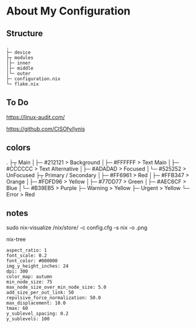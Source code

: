 # About My Configuration

## Structure

```
.
├─ device                  
├┬ modules                  
│├─ inner
│├─ middle              
│└─ outer      
├─ configuration.nix        
└─ flake.nix               
```

## To Do 

https://linux-audit.com/

https://github.com/CISOfy/lynis

## colors

.
├┬ Main
│├─ #212121 > Background
│├─ #FFFFFF > Text Main
│├─ #CCCCCC > Text Alternative
│├─ #ADADAD > Focused
│└─ #525252 > UnFocused
├┬ Primary / Secondary
│├─ #FF6961 > Red
│├─ #FFB347 > Orange
│├─ #FDFD96 > Yellow
│├─ #77DD77 > Green
│├─ #AEC6CF > Blue
│└─ #B39EB5 > Purple
├─ Warning > Yellow
├─ Urgent > Yellow
└─ Error > Red

## notes

sudo nix-visualize /nix/store/<package> -c config.cfg -s nix -o <name>.png

nix-tree

```
aspect_ratio: 1
font_scale: 0.2
font_color: #000000
img_y_height_inches: 24
dpi: 300
color_map: autumn
min_node_size: 75
max_node_size_over_min_node_size: 5.0
add_size_per_out_link: 50
repulsive_force_normalization: 50.0
max_displacement: 10.0
tmax: 60
y_sublevel_spacing: 0.2
y_sublevels: 100
```
